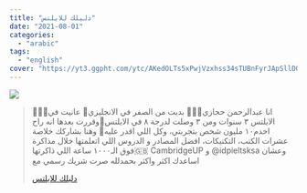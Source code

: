 ```yaml
---
title: "دليلك للايلتس"
date: "2021-08-01"
categories:
  - "arabic"
tags:
  - "english"
cover: "https://yt3.ggpht.com/ytc/AKedOLTs5xPwjVzxhss34sTUBnFyrJApSllD0pa3oQaOhw=s88-c-k-c0x00ffffff-no-rj"
---
```


![](https://yt3.ggpht.com/ytc/AKedOLQjV5YivGn7TafZg3NAdK5GmAYyN520TBM1bZQmUQ=s176-c-k-c0x00ffffff-no-rj)

> 🙅🏻‍♂️انا عبدالرحمن حجازي💂🏻‍♀️ بديت من الصفر في الانجليزي🔑 عانيت في الايلتس ٣ سنوات ومن ٣ وصلت لدرجة ٨ في الايلتس💛وقررت بعدها انه راح اخدم١٠ مليون شخص بتجربتي، وكل اللي اقدر عليه💎 وهنا بشاركك خلاصة عشرات الكتب، التكنيكات، افضل المصادر و الدروس اللي اتعلمتها خلال مذاكرة فوق الـ١٠٠٠ ساعة اللي ذاكرتها🇬🇧‏ CambridgeUP و @idpieltsksa وعشان اساعدك اكثر واكثر بحمدلله صرت شريك رسمي مع
>
> [دليلك للايلتس](https://www.youtube.com/channel/UCDJhR5ozxY4EFGbpz140EJw)
